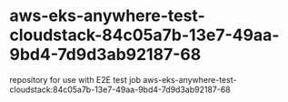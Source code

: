 # aws-eks-anywhere-test-cloudstack-84c05a7b-13e7-49aa-9bd4-7d9d3ab92187-68
repository for use with E2E test job aws-eks-anywhere-test-cloudstack:84c05a7b-13e7-49aa-9bd4-7d9d3ab92187-68
